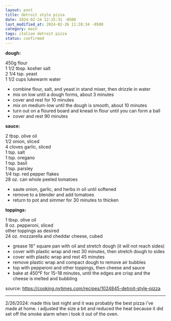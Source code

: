```yaml
---
layout: post
title: detroit style pizza
date: 2024-02-24 12:15:31 -0500
last_modified_at: 2024-02-26 11:28:34 -0500
category: main
tags: italian detroit pizza
status: confirmed
---
```


**dough:**

450g flour  
1 1/2 tbsp. kosher salt  
2 1/4 tsp. yeast  
1 1/2 cups lukewarm water  
* combine flour, salt, and yeast in stand mixer, then drizzle in water
* mix on low until a dough forms, about 3 minutes
* cover and rest for 10 minutes
* mix on medium-low until the dough is smooth, about 10 minutes
* turn out on a floured board and knead in flour until you can form a ball
* cover and rest 90 minutes

**sauce:**

2 tbsp. olive oil  
1/2 onion, sliced  
4 cloves garlic, sliced  
1 tsp. salt  
1 tsp. oregano  
1 tsp. basil  
1 tsp. parsley  
1/4 tsp. red pepper flakes  
28 oz. can whole peeled tomatoes  
* saute onion, garlic, and herbs in oil until softened
* remove to a blender and add tomatoes
* return to pot and simmer for 30 minutes to thicken

**toppings:**

1 tbsp. olive oil  
8 oz. pepperoni, sliced  
other toppings as desired  
24 oz. mozzarella and cheddar cheese, cubed  
* grease 16" square pan with oil and stretch dough (it will not reach sides)
* cover with plastic wrap and rest 30 minutes, then stretch dough to sides
* cover with plastic wrap and rest 45 minutes
* remove plastic wrap and compact dough to remove air bubbles
* top with pepperoni and other toppings, then cheese and sauce
* bake at 450°F for 15-18 minutes, until the edges are crisp and the cheese is
  melted and bubbling

source: <https://cooking.nytimes.com/recipes/1024845-detroit-style-pizza>

---

2/26/2024: made this last night and it was probably the best pizza i've made at
home. i adjusted the size a bit and reduced the heat because it did set off the
smoke alarm when i took it out of the oven.
